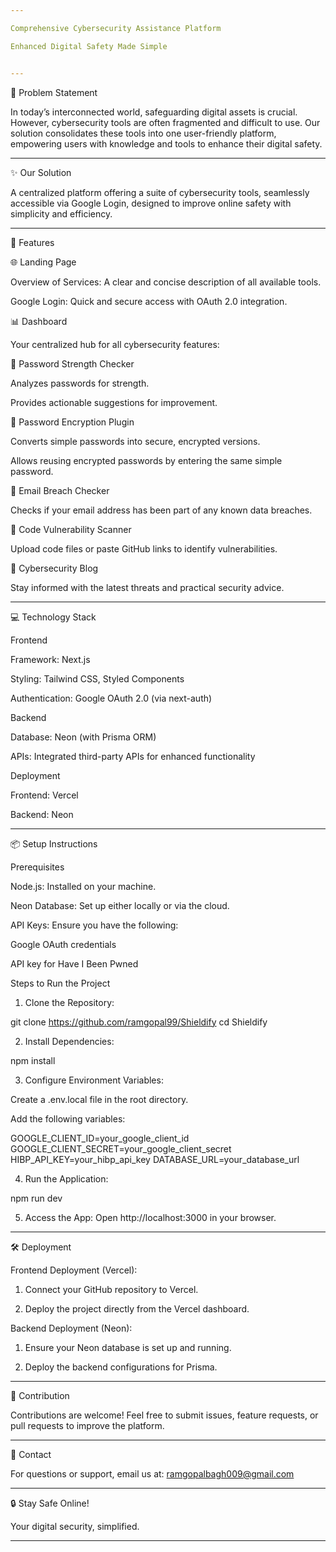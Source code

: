 ```yaml
---

Comprehensive Cybersecurity Assistance Platform

Enhanced Digital Safety Made Simple


---
```


🚀 Problem Statement

In today’s interconnected world, safeguarding digital assets is crucial. However, cybersecurity tools are often fragmented and difficult to use. Our solution consolidates these tools into one user-friendly platform, empowering users with knowledge and tools to enhance their digital safety.


---

✨ Our Solution

A centralized platform offering a suite of cybersecurity tools, seamlessly accessible via Google Login, designed to improve online safety with simplicity and efficiency.


---

🌟 Features

🌐 Landing Page

Overview of Services: A clear and concise description of all available tools.

Google Login: Quick and secure access with OAuth 2.0 integration.


📊 Dashboard

Your centralized hub for all cybersecurity features:

🔑 Password Strength Checker

Analyzes passwords for strength.

Provides actionable suggestions for improvement.


🔐 Password Encryption Plugin

Converts simple passwords into secure, encrypted versions.

Allows reusing encrypted passwords by entering the same simple password.


📧 Email Breach Checker

Checks if your email address has been part of any known data breaches.


📂 Code Vulnerability Scanner

Upload code files or paste GitHub links to identify vulnerabilities.


📰 Cybersecurity Blog

Stay informed with the latest threats and practical security advice.



---

💻 Technology Stack

Frontend

Framework: Next.js

Styling: Tailwind CSS, Styled Components

Authentication: Google OAuth 2.0 (via next-auth)


Backend

Database: Neon (with Prisma ORM)

APIs: Integrated third-party APIs for enhanced functionality


Deployment

Frontend: Vercel

Backend: Neon



---

📦 Setup Instructions

Prerequisites

Node.js: Installed on your machine.

Neon Database: Set up either locally or via the cloud.

API Keys: Ensure you have the following:

Google OAuth credentials

API key for Have I Been Pwned



Steps to Run the Project

1. Clone the Repository:

git clone https://github.com/ramgopal99/Shieldify
cd Shieldify


2. Install Dependencies:

npm install


3. Configure Environment Variables:

Create a .env.local file in the root directory.

Add the following variables:

GOOGLE_CLIENT_ID=your_google_client_id
GOOGLE_CLIENT_SECRET=your_google_client_secret
HIBP_API_KEY=your_hibp_api_key
DATABASE_URL=your_database_url



4. Run the Application:

npm run dev


5. Access the App:
Open http://localhost:3000 in your browser.




---

🛠️ Deployment

Frontend Deployment (Vercel):

1. Connect your GitHub repository to Vercel.


2. Deploy the project directly from the Vercel dashboard.



Backend Deployment (Neon):

1. Ensure your Neon database is set up and running.


2. Deploy the backend configurations for Prisma.




---

🤝 Contribution

Contributions are welcome! Feel free to submit issues, feature requests, or pull requests to improve the platform.


---

📧 Contact

For questions or support, email us at: ramgopalbagh009@gmail.com

---

🔒 Stay Safe Online!

Your digital security, simplified.


---

